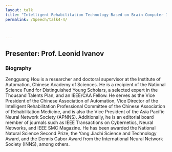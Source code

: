 ```yaml
---
layout: talk
title: "Intelligent Rehabilitation Technology Based on Brain-Computer Interface"
permalink: /Speech/talk4-4/



---
```


<div class="talk-container">
    <div class="talk-header">
        <h2>Presenter: Prof. Leonid Ivanov</h2>
    </div>
    <h3>Biography</h3>
    <p>
 Zengguang Hou is a researcher and doctoral supervisor at the Institute of Automation, Chinese Academy of Sciences. He is a recipient of the National Science Fund for Distinguished Young Scholars, a selected expert in the Thousand Talents Plan, and an IEEE/CAA Fellow. He serves as the Vice President of the Chinese Association of Automation, Vice Director of the Intelligent Rehabilitation Professional Committee of the Chinese Association of Rehabilitation Medicine, and is also the Vice President of the Asia Pacific Neural Network Society (APNNS). Additionally, he is an editorial board member of journals such as IEEE Transactions on Cybernetics, Neural Networks, and IEEE SMC Magazine. He has been awarded the National Natural Science Second Prize, the Yang Jiachi Science and Technology Award, and the Dennis Gabor Award from the International Neural Network Society (INNS), among others.
            </p>
</div>

